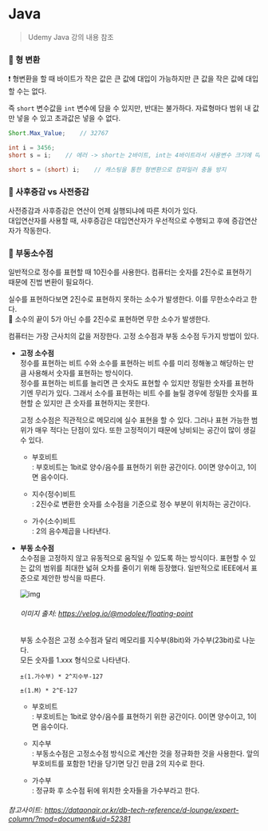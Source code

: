 # Java

> Udemy Java 강의 내용 참조

### 🔹 형 변환

❗ 형변환을 할 때 바이트가 작은 값은 큰 값에 대입이 가능하지만 큰 값을 작은 값에 대입할 수는 없다.

즉 `short` 변수값을 `int` 변수에 담을 수 있지만, 반대는 불가하다.
자료형마다 범위 내 값만 넣을 수 있고 초과값은 넣을 수 없다.

```java
Short.Max_Value;    // 32767

int i = 3456;
short s = i;    // 에러 -> short는 2바이트, int는 4바이트라서 사용변수 크기에 따라 충돌 발생

short s = (short) i;    // 캐스팅을 통한 형변환으로 컴파일러 충돌 방지
```

### 🔹 사후증감 vs 사전증감

사전증감과 사후증감은 연산이 언제 실행되냐에 따른 차이가 있다.<br>
대입연산자를 사용할 때, 사후증감은 대입연산자가 우선적으로 수행되고 후에 증감연산자가 작동한다.

### 🔹 부동소수점

일반적으로 정수를 표현할 때 10진수를 사용한다. 컴퓨터는 숫자를 2진수로 표현하기 때문에 진법 변환이 필요하다.

실수를 표현하다보면 2진수로 표현하지 못하는 소수가 발생한다. 이를 무한소수라고 한다.<br>
🔎 소수의 끝이 5가 아닌 수를 2진수로 표현하면 무한 소수가 발생한다.

컴퓨터는 가장 근사치의 값을 저장한다. 고정 소수점과 부동 소수점 두가지 방법이 있다.

- **고정 소수점**<br>
  정수를 표현하는 비트 수와 소수를 표현하는 비트 수를 미리 정해놓고 해당하는 만큼 사용해서 숫자를 표현하는 방식이다.<br>
  정수를 표현하는 비트를 늘리면 큰 숫자도 표현할 수 있지만 정밀한 숫자를 표현하기엔 무리가 있다. 그래서 소수를 표현하는 비트 수를 늘릴 경우에 정밀한 숫자를 표현할 순 있지만 큰 숫자를 표현하지는 못한다.

  고정 소수점은 직관적으로 메모리에 실수 표현을 할 수 있다. 그러나 표현 가능한 범위가 매우 적다는 단점이 있다. 또한 고정적이기 때문에 낭비되는 공간이 많이 생길 수 있다.

  - 부호비트<br>
    : 부호비트는 1bit로 양수/음수를 표현하기 위한 공간이다. 0이면 양수이고, 1이면 음수이다.

  - 지수(정수)비트<br>
    : 2진수로 변환한 숫자를 소수점을 기준으로 정수 부분이 위치하는 공간이다.

  - 가수(소수)비트<br>
    : 2의 음수제곱을 나타낸다.

- **부동 소수점**<br>
  소수점을 고정하지 않고 유동적으로 움직일 수 있도록 하는 방식이다. 표현할 수 있는 값의 범위를 최대한 넓혀 오차를 줄이기 위해 등장했다.
  일반적으로 IEEE에서 표준으로 제안한 방식을 따른다.

  ![img](https://images.velog.io/images/modolee/post/a830c5e9-ec15-4937-b2d8-6e0dd0ae4370/%E1%84%89%E1%85%B3%E1%84%8F%E1%85%B3%E1%84%85%E1%85%B5%E1%86%AB%E1%84%89%E1%85%A3%E1%86%BA%202020-09-08%20%E1%84%8B%E1%85%A9%E1%84%92%E1%85%AE%2011.57.48.png)

  ###### 이미지 출처: https://velog.io/@modolee/floating-point

  부동 소수점은 고정 소수점과 달리 메모리를 지수부(8bit)와 가수부(23bit)로 나눈다.<br>
  모든 숫자를 1.xxx 형식으로 나타낸다.

  ```
  ±(1.가수부) * 2^지수부-127

  ±(1.M) * 2^E-127
  ```

  - 부호비트<br>
    : 부호비트는 1bit로 양수/음수를 표현하기 위한 공간이다. 0이면 양수이고, 1이면 음수이다.

  - 지수부<br>
    : 부동소수점은 고정소수점 방식으로 계산한 것을 정규화한 것을 사용한다. 앞의 부호비트를 포함한 1칸을 당기면 당긴 만큼 2의 지수로 한다.

  - 가수부<br>
    : 정규화 후 소수점 뒤에 위치한 숫자들을 가수부라고 한다.

###### 참고사이트: https://dataonair.or.kr/db-tech-reference/d-lounge/expert-column/?mod=document&uid=52381
